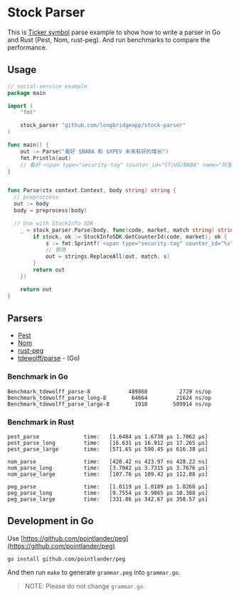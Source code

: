 # Stock Parser

This is [Ticker symbol](https://en.wikipedia.org/wiki/Ticker_symbol) parse example to show how to write a parser in Go and Rust (Pest, Nom, rust-peg).
And run benchmarks to compare the performance.

## Usage

```go
// social-service example
package main

import (
	"fmt"

	stock_parser "github.com/longbridgeapp/stock-parser"
)

func main() {
	out := Parse("看好 $BABA 和 $XPEV 未来有好的增长")
	fmt.Println(out)
	// 看好 <span type="security-tag" counter_id="ST/US/BABA" name="阿里巴巴">$阿里巴巴.US</span> 和 <span type="security-tag" counter_id="ST/US/XPEV" name="小鹏汽车">$X小鹏汽车.US</span> 未来有好的增长
}


func Parse(ctx context.Context, body string) string {
  // preproccess
  out := body
  body = preprocess(body)

  // Use with StockInfo SDK
	_ = stock_parser.Parse(body, func(code, market, match string) string {
		if stock, ok := StockInfoSDK.GetCounterId(code, market); ok {
			s := fmt.Sprintf(`<span type="security-tag" counter_id="%s" name="%s">$%s.%s</span>`, stock.CounterId, stock.Name, stock.Name, stock.Market)
			// 替换
			out = strings.ReplaceAll(out, match, s)
		}
		return out
	})

	return out
}
```

## Parsers

- [Pest](https://pest.rs)
- [Nom](https://github.com/rust-bakery/nom)
- [rust-peg](https://github.com/kevinmehall/rust-peg)
- [tdewolff/parse](github.com/tdewolff/parse) - (Go)

### Benchmark in Go

```
Benchmark_tdewolff_parse-8         	  489860	      2729 ns/op
Benchmark_tdewolff_parse_long-8    	   64664	     21624 ns/op
Benchmark_tdewolff_parse_large-8   	    1910	    589914 ns/op
```

### Benchmark in Rust

```
pest_parse              time:   [1.6484 µs 1.6730 µs 1.7062 µs]
pest_parse_long         time:   [16.631 µs 16.912 µs 17.265 µs]
pest_parse_large        time:   [571.65 µs 590.45 µs 616.38 µs]

nom_parse               time:   [420.42 ns 423.97 ns 428.22 ns]
nom_parse_long          time:   [3.7042 µs 3.7315 µs 3.7676 µs]
nom_parse_large         time:   [107.76 µs 109.42 µs 112.08 µs]

peg_parse               time:   [1.0119 µs 1.0189 µs 1.0268 µs]
peg_parse_long          time:   [9.7554 µs 9.9865 µs 10.388 µs]
peg_parse_large         time:   [331.86 µs 342.67 µs 358.57 µs]
```

## Development in Go

Use [https://github.com/pointlander/peg](https://github.com/pointlander/peg)

```
go install github.com/pointlander/peg
```

And then run `make` to generate `grammar.peg` into `grammar.go`.

> NOTE: Please do not change `grammar.go`.
